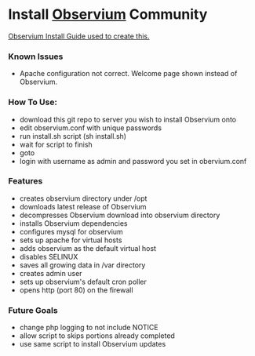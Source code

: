 
# Install [Observium](//www.observium.org/) Community

[Observium Install Guide used to create this.](//www.observium.org/docs/install_rhel7/)

### Known Issues
- Apache configuration not correct. Welcome page shown instead of Observium.

### How To Use:
- download this git repo to server you wish to install Observium onto
- edit observium.conf with unique passwords
- run install.sh script (sh install.sh)
- wait for script to finish
- goto <your server ip>
- login with username as admin and password you set in obervium.conf

### Features
- creates observium directory under /opt
- downloads latest release of Observium
- decompresses Observium download into observium directory
- installs Observium dependencies
- configures mysql for observium
- sets up apache for virtual hosts
- adds observium as the default virtual host
- disables SELINUX
- saves all growing data in /var directory
- creates admin user
- sets up observium's default cron poller
- opens http (port 80) on the firewall


### Future Goals
- change php logging to not include NOTICE
- allow script to skips portions already completed
- use same script to install Observium updates


